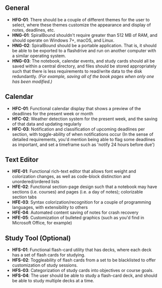 ## General
- **HFG-01**: There should be a couple of different themes for the user to select, where these themes customize the appearance and display of notes, deadlines, etc.
- **HNG-01**: SpiralBound shouldn't require greater than 512 MB of RAM, and should operate on Windows 7+, macOS, and Linux.
- **HNG-02**: SpiralBound should be a portable application. That is, it should be able to be exported to a flashdrive and run on another computer with a similar operating system.
- **HNG-03**: The notebook, calendar events, and study cards should all be saved within a central directory, and files should be stored appropriately such that there is less requirements to read/write data to the disk redundantly. _(For example, saving all of the book pages when only one has been modified.)_

## Calendar
- **HFC-01**: Functional calendar display that shows a preview of the deadlines for the present week or month
- **HFC-02**: Weather detection system for the present week, and the saving of that data and updating regularly
- **HFC-03**: Notification and classification of upcoming deadlines per section, with toggle-ability of when notifications occur (In the sense of detailed requirements, you'd mention being able to flag some deadlines as important, and set a timeframe such as 'notify 24 hours before due')

## Text Editor
- **HFE-01**: Functional rich-text editor that allows font weight and colorization changes, as well as code-block distinction and unordered/ordered lists
- **HFE-02**: Functional section-page design such that a notebook may have sections (i.e. courses) and pages (i.e. a day of notes); colorizable section tabs
- **HFE-03**: Syntax colorization/recognition for a couple of programming languages, with extensibility to others
- **HFE-04**: Automated content saving of notes for crash recovery
- **HFE-05**: Customization of bulleted graphics (such as you'd find in Microsoft Office, for example)

## Study Tool (Optional)
- **HFS-01**: Functional flash-card utility that has decks, where each deck has a set of flash cards for studying.
- **HFS-02**: Toggleability of flash cards from a set to be blacklisted to offer customization of study sessions.
- **HFS-03**: Categorization of study cards into objectives or course goals.
- **HFS-04**: The user should be able to study a flash-card deck, and should be able to study multiple decks at a time.